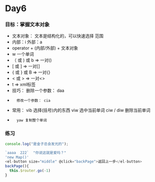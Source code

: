 # Day6

### 目标：掌握文本对象
- 文本对象： 文本是结构化的，可以快速选择   范围
- 内部：i   外部：a
- operator + (内部/外部) + 文本对象
- w 一个单词
- （ 或 ) 或 b => 一对() 
-  [ 或 ]  => 一对[] 
-  { 或 } 或 B => 一对{}
-  < 或 > => 一对<>
-  t  => xml标签
- 技巧： 删除一个参数： daa
-       修改一个参数： cia
- 常用： vib 选择(括号)内的东西   viw 选中当前单词  ciw / diw 删除当前单词
-       yaw 复制整个单词

### 练习
```js
console.log("是金子总会发光的");
```

```js
`aaaa  222`  "你说这就是爱吗？"
'new Map()'
<el-button size="middle" @click="backPage">返回上一步</el-button>
backPage(){
  this.$router.go(-1)
}
```